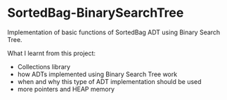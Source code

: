 # SortedBag-BinarySearchTree

Implementation of basic functions of SortedBag ADT using Binary Search Tree.

What I learnt from this project:
- Collections library
- how ADTs implemented using Binary Search Tree work
- when and why this type of ADT implementation should be used
- more pointers and HEAP memory

